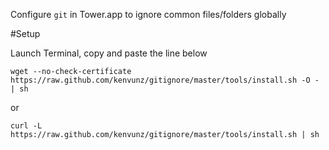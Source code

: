 Configure `git` in Tower.app to ignore common files/folders globally

#Setup

Launch Terminal, copy and paste the line below

	wget --no-check-certificate https://raw.github.com/kenvunz/gitignore/master/tools/install.sh -O - | sh

or

	curl -L https://raw.github.com/kenvunz/gitignore/master/tools/install.sh | sh